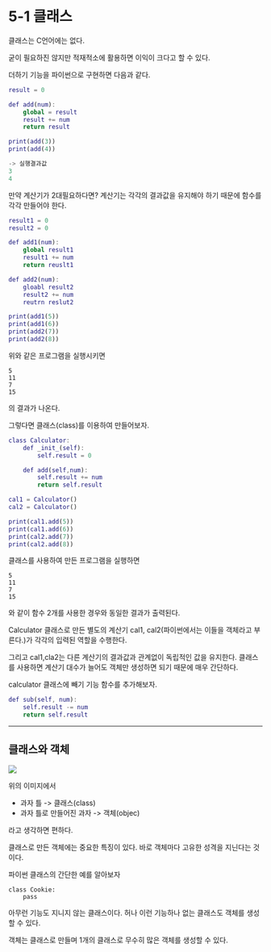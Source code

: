 # 5-1 클래스

클래스는 C언어에는 없다.

굳이 필요하진 않지만 적재적소에 활용하면 이익이 크다고 할 수 있다.

더하기 기능을 파이썬으로 구현하면 다음과 같다.

```m
result = 0

def add(num):
    global = result
    result += num
    return result

print(add(3))
print(add(4))

-> 실행결과값
3
4
```

만약 계산기가 2대필요하다면? 계산기는 각각의 결과값을 유지해야 하기 때문에 함수를 각각 만들어야 한다.

```m
result1 = 0
result2 = 0

def add1(num):
    global result1
    result1 += num
    return reuslt1

def add2(num):
    gloabl result2
    result2 += num
    reutrn reslut2

print(add1(5))
print(add1(6))
print(add2(7))
print(add2(8))
```

위와 같은 프로그램을 실행시키면

```
5
11
7
15
```

의 결과가 나온다.

그렇다면 클래스(class)를 이용하여 만들어보자.

```m
class Calculator:
    def _init_(self):
        self.result = 0

    def add(self,num):
        self.result += num
        return self.result

cal1 = Calculator()
cal2 = Calculator()

print(cal1.add(5))
print(cal1.add(6))
print(cal2.add(7))
print(cal2.add(8))
```

클래스를 사용하여 만든 프로그램을 실행하면

```
5
11
7
15
```

와 같이 함수 2개를 사용한 경우와 동일한 결과가 출력된다.

Calculator 클래스로 만든 별도의 계산기 cal1, cal2(파이썬에서는 이들을 객체라고 부른다.)가 각각의 입력된 역할을 수행한다.

그리고 cal1,cla2는 다른 계산기의 결과값과 관계없이 독립적인 값을 유지한다. 클래스를 사용하면 계산기 대수가 늘어도 객체만 생성하면 되기 때문에 매우 간단하다.

calculator 클래스에 빼기 기능 함수를 추가해보자.

```m
def sub(self, num):
    self.result -= num
    return self.result
```

---

## 클래스와 객체

<img src = "https://wikidocs.net/images/page/28/class_cookie.png">

위의 이미지에서

- 과자 틀 -> 클래스(class)
- 과자 틀로 만들어진 과자 -> 객체(objec)

라고 생각하면 편하다.

클래스로 만든 객체에는 중요한 특징이 있다. 바로 객체마다 고유한 성격을 지닌다는 것이다.

파이썬 클래스의 간단한 예를 알아보자

```
class Cookie:
    pass
```

아무런 기능도 지니지 않는 클래스이다. 허나 이런 기능하나 없는 클래스도 객체를 생성할 수 있다.

객체는 클래스로 만들며 1개의 클래스로 무수히 많은 객체를 생성할 수 있다.

```

```
